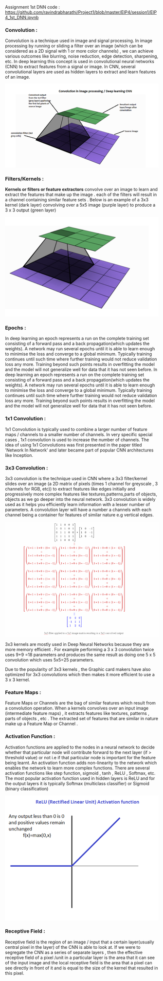 
Assignment 1st DNN code : https://github.com/ravindrabharathi/Project1/blob/master/EIP4/session1/EIP4_1st_DNN.ipynb


### Convolution :

Convolution is a technique used in image and signal processing. In image processing by running or sliding a filter over an image (which can be considered as a 2D signal with 1 or more color channels) , we can achieve various outcomes like blurring, noise reduction, edge detection, sharpening, etc. In deep learning this concept is used in convolutional neural networks (CNN) to extract features from a signal or image. In CNN, several convolutional layers are used as hidden layers to extract and learn features of an image.

![convolution](https://raw.githubusercontent.com/ravindrabharathi/eip3/master/images/convolution.png)

### Filters/Kernels : 

**Kernels or filters or feature extractors** convolve over an image to learn and extract the features that make up the image . each of the filters will result in a channel containing similar feature sets . Below is an example of a 3x3 kernel (dark layer) convolving over a 5x5 image (purple layer) to produce a 3 x 3 output (green layer) 
  
  ![channels](../../images/kernel.png)  

### Epochs :

In deep learning an epoch represents a run on the complete training set consisting of a forward pass and a back propagation(which updates the weights). A network may run several epochs until it is able to learn enough to minimise the loss and converge to a global minimum. Typically training continues until such time where further training would not reduce validation loss any more. Training beyond such points results in overfitting the model and the model will not generalize well for data that it has not seen before. In deep learning an epoch represents a run on the complete training set consisting of a forward pass and a back propagation(which updates the weights). A network may run several epochs until it is able to learn enough to minimise the loss and converge to a global minimum. Typically training continues until such time where further training would not reduce validation loss any more. Training beyond such points results in overfitting the model and the model will not generalize well for data that it has not seen before. 

### 1x1 Convolution :

1x1 Convolution is typically used to combine a larger number of feature maps / channels to a smaller number of channels. In very specific special cases , 1x1 convolution is used to increase the number of channels. The idea of using 1x1 Convolutions was first presented in the paper titled  'Network In Network' and later became part of popular CNN architectures like Inception.

### 3x3 Convolution :

3x3 convolution is the technique used in CNN where a 3x3 filter/kernel slides over an image (a 2D matrix of pixels (times 1 channel for greyscale , 3 channels for RGB, etc)) to extract features like edges initially and progressively more complex features like textures,patterns,parts of objects, objects as we go deeper into the neural network. 3x3 convolution is widely used as it helps you efficiently learn information with a lesser number of parameters. A convolution layer will have a number a channels with each channel being a container for features of similar nature e.g vertical edges.


![sample 3x3 convolution](https://raw.githubusercontent.com/ravindrabharathi/eip3/master/images/3x3-filter-example.png)

3x3 kernels are mostly used in Deep Neural Networks because they are more memory efficient . For example performing a 3 x 3 convolution twice uses 
   9+9 =18 parameters and produces the same result as doing one 5 x 5 convolution which uses 5x5=25 parameters.   
   
   Due to the popularity of 3x3 kernels , the Graphic card makers have also optimized for 3x3 convolutions which then makes it more efficient to use a 3 x 3 kernel.

### Feature Maps :

Feature Maps or Channels are the bag of similar features which result from a convolution operation. When a kernels convolves over an input image (intermediate feature maps) , it extracts features like textures, patterns , parts of objects , etc . The extracted set of features that are similar in nature make up a Feature Map or Channel .



### Activation Function :

Activation functions are applied to the nodes in a neural network to decide whether that particular node will contribute forward to the next layer (if > threshold value) or not i.e if that particular node is important for the feature being learnt. An activation function adds non-linearity to the network which enables the network to learn more complex functions. There are several activation functions like step function, sigmoid , tanh , ReLU , Softmax, etc. The most popular activation function used in hidden layers is ReLU and for the output layers it is typically Softmax (multiclass classifier) or Sigmoid (binary classification)

![ReLU activation function](https://raw.githubusercontent.com/ravindrabharathi/eip3/master/images/ReLU.png)

### Receptive Field :

Receptive field is the region of an image / input that a certain layer(usually central pixel in the layer) of the CNN is able to look at. If we were to segregate the CNN as a series of separate layers , then the effective receptive field of a pixel /unit in a particular layer is the area that it can see of the input image and the local receptive field is the area that a pixel can see directly in front of it and is equal to the size of the kernel that resulted in this pixel. 



